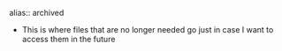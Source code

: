 alias:: archived

- This is where files that are no longer needed go just in case I want to access them in the future